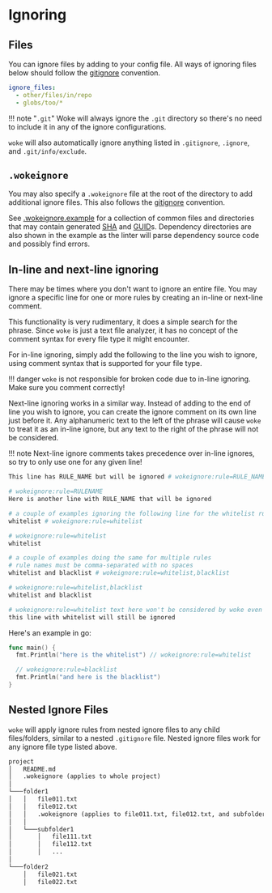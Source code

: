 # Ignoring

## Files

You can ignore files by adding to your config file. All ways of ignoring files below should follow the [gitignore](https://git-scm.com/docs/gitignore) convention.

```yaml
ignore_files:
  - other/files/in/repo
  - globs/too/*
```

!!! note "`.git`"
    Woke will always ignore the `.git` directory so there's no need to include it in any of the ignore configurations.

`woke` will also automatically ignore anything listed in `.gitignore`, `.ignore`, and `.git/info/exclude`.

## `.wokeignore`

You may also specify a `.wokeignore` file at the root of the directory to add additional ignore files.
This also follows the [gitignore](https://git-scm.com/docs/gitignore) convention.

See [.wokeignore.example]({{config.repo_url}}blob/main/.wokeignore.example) for a collection of common files and directories that may contain generated [SHA](https://en.wikipedia.org/wiki/Secure_Hash_Algorithms) and [GUID](https://en.wikipedia.org/wiki/Universally_unique_identifier)s. Dependency directories are also shown in the example as the linter will parse dependency source code and possibly find errors.

## In-line and next-line ignoring

There may be times where you don't want to ignore an entire file.
You may ignore a specific line for one or more rules by creating an in-line or next-line comment.

This functionality is very rudimentary, it does a simple search for the phrase. Since
`woke` is just a text file analyzer, it has no concept of the comment syntax for every file
type it might encounter.

For in-line ignoring, simply add the following to the line you wish to ignore, using comment syntax that is supported for your file type.

!!! danger
    `woke` is not responsible for broken code due to in-line ignoring. Make sure you comment correctly!

Next-line ignoring works in a similar way. Instead of adding to the end of line you wish to ignore, you can create the ignore comment on its own line just before it. Any alphanumeric text to the left of the phrase will cause `woke` to treat it as an in-line ignore, but any text to the right of the phrase will not be considered.

!!! note
    Next-line ignore comments takes precedence over in-line ignores, so try to only use one for any given line!

```bash
This line has RULE_NAME but will be ignored # wokeignore:rule=RULE_NAME

# wokeignore:rule=RULENAME
Here is another line with RULE_NAME that will be ignored

# a couple of examples ignoring the following line for the whitelist rule
whitelist # wokeignore:rule=whitelist

# wokeignore:rule=whitelist
whitelist

# a couple of examples doing the same for multiple rules
# rule names must be comma-separated with no spaces
whitelist and blacklist # wokeignore:rule=whitelist,blacklist

# wokeignore:rule=whitelist,blacklist
whitelist and blacklist

# wokeignore:rule=whitelist text here won't be considered by woke even if it contains whitelist
this line with whitelist will still be ignored
```

Here's an example in go:

```go
func main() {
  fmt.Println("here is the whitelist") // wokeignore:rule=whitelist

  // wokeignore:rule=blacklist
  fmt.Println("and here is the blacklist")
}
```

## Nested Ignore Files

`woke` will apply ignore rules from nested ignore files to any child files/folders, similar to a nested `.gitignore` file. Nested ignore files work for any ignore file type listed above.

```txt
project
│   README.md
│   .wokeignore (applies to whole project)
│
└───folder1
│   │   file011.txt
│   │   file012.txt
│   │   .wokeignore (applies to file011.txt, file012.txt, and subfolder1)
│   │
│   └───subfolder1
│       │   file111.txt
│       │   file112.txt
│       │   ...
│
└───folder2
    │   file021.txt
    │   file022.txt
```
